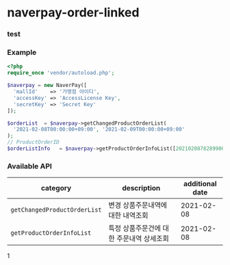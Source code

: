 # naverpay-order-linked
### test

### Example
```php
<?php
require_once 'vendor/autoload.php';

$naverpay = new NaverPay([
  'mallId'    => '가맹점 아이디',
  'accessKey' => 'AccessLicense Key',
  'secretKey' => 'Secret Key'
]);

$orderList  = $naverpay->getChangedProductOrderList(
  '2021-02-08T00:00:00+09:00', '2021-02-09T00:00:00+09:00'
);
// ProductOrderID
$orderListInfo   = $naverpay->getProductOrderInfoList([2021020878289900, 2021020878223900, ...]);
```

### Available API
| category | description | additional date |
| -------- | ----------- | ---------------- |
| `getChangedProductOrderList` | 변경 상품주문내역에 대한 내역조회 | 2021-02-08 |
| `getProductOrderInfoList` | 특정 상품주문건에 대한 주문내역 상세조회 | 2021-02-08 |
1
